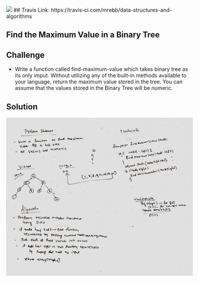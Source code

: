 <img src="https://travis-ci.com/mrebb/data-structures-and-algorithms.svg?branch=find-maximum-value-binary-tree">
## Travis Link:
https://travis-ci.com/mrebb/data-structures-and-algorithms

## Find the Maximum Value in a Binary Tree

## Challenge
* Write a function called find-maximum-value which takes binary tree as its only imput. Without utilizing any of the built-in methods available to your language, return the maximum value stored in the tree. You can assume that the values stored in the Binary Tree will be numeric.

## Solution
<img src = "./assets/find-maximum-value-binary-tree.jpeg">
